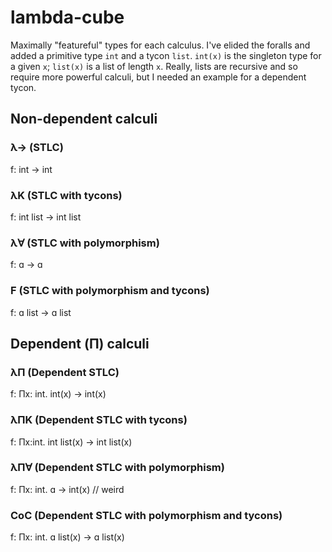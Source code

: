 # lambda-cube

Maximally "featureful" types for each calculus.  I've elided the foralls and added a primitive type `int` and a tycon `list`. `int(x)` is the singleton type for a given `x`; `list(x)` is a list of length `x`.  Really, lists are recursive and so require more powerful calculi, but I needed an example for a dependent tycon.

## Non-dependent calculi

### λ→ (STLC)
f: int → int

### λK (STLC with tycons)
f: int list → int list

### λ∀ (STLC with polymorphism)
f: ɑ → ɑ

### F (STLC with polymorphism and tycons)
f: ɑ list → ɑ list

## Dependent (Π) calculi

### λΠ (Dependent STLC)
f: Πx: int. int(x) → int(x)

### λΠK (Dependent STLC with tycons)
f: Πx:int. int list(x) → int list(x)

### λΠ∀ (Dependent STLC with polymorphism)
f: Πx: int. ɑ → int(x) // weird

### CoC (Dependent STLC with polymorphism and tycons)
f: Πx: int. ɑ list(x) → ɑ list(x)
